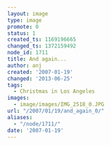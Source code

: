 ```yaml
---
layout: image
type: image
promote: 0
status: 1
created_ts: 1169196665
changed_ts: 1372159492
node_id: 1711
title: And again...
author: anj
created: '2007-01-19'
changed: '2013-06-25'
tags:
  - Christmas in Los Angeles
images:
  - image/images/IMG_2518_0.JPG
url: "/2007/01/19/and_again_0/"
aliases:
  - "/node/1711/"
date: '2007-01-19'
---
```


